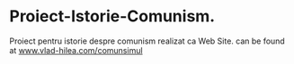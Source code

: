 # Proiect-Istorie-Comunism.
Proiect pentru istorie despre comunism realizat ca Web Site. can be found at www.vlad-hilea.com/comunsimul
